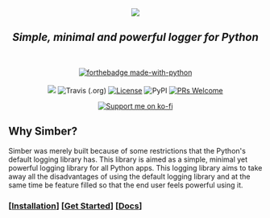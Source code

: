 <div align="center">
<img src="https://simber.deepjyoti30.dev/assets/simber.png">
<h2><i>Simple, minimal and powerful logger for Python</i></h2>
</div>

<div align="center">

<br/>

[![forthebadge made-with-python](http://ForTheBadge.com/images/badges/made-with-python.svg)](https://www.python.org/)<br/><br/>
<img src="https://img.shields.io/badge/Maintained%3F-Yes-blueviolet?style=for-the-badge">
![Travis (.org)](https://img.shields.io/travis/deepjyoti30/simber?style=for-the-badge) [![License](https://img.shields.io/badge/License-MIT-pink.svg?style=for-the-badge)](LICENSE.md) ![PyPI](https://img.shields.io/pypi/v/simber?style=for-the-badge) [![PRs Welcome](https://img.shields.io/badge/PRs-welcome-lightblue.svg?style=for-the-badge)](http://makeapullrequest.com)

<p>
<a href="https://ko-fi.com/deepjyoti30"><img src="https://raw.githubusercontent.com/adi1090x/files/master/other/kofi.png" alt="Support me on ko-fi"></a>
</p>
</div>

## Why Simber?

Simber was merely built because of some restrictions that the Python's default logging library has. This library is aimed as a simple, minimal yet powerful logging library for all Python apps. This logging library aims to take away all the disadvantages of using the default logging library and at the same time be feature filled so that the end user feels powerful using it.

### \[[Installation](https://simber.deepjyoti30.dev/#installation)] \[[Get Started](https://simber.deepjyoti30.dev/#get-started)] \[[Docs](https://simber.deepjyoti30.dev/)]